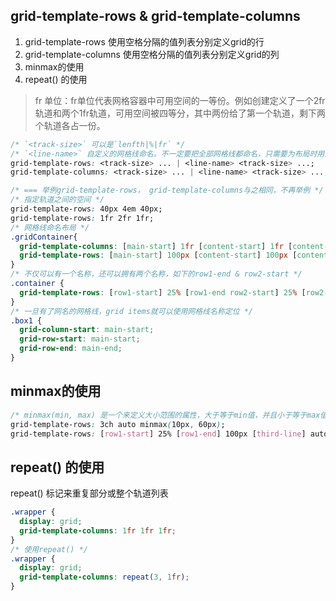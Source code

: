
## grid-template-rows & grid-template-columns
1. grid-template-rows 使用空格分隔的值列表分别定义grid的行
2. grid-template-columns 使用空格分隔的值列表分别定义grid的列
3. minmax的使用
4. repeat() 的使用

> fr 单位：fr单位代表网格容器中可用空间的一等份。例如创建定义了一个2fr轨道和两个1fr轨道，可用空间被四等分，其中两份给了第一个轨道，剩下两个轨道各占一份。

```css
/* `<track-size>` 可以是`lenfth|%|fr` */
/* `<line-name>` 自定义的网格线命名。不一定要把全部网格线都命名，只需要为布局时用到的关键线命名即可 */
grid-template-rows: <track-size> ... | <line-name> <track-size> ...;
grid-template-columns: <track-size> ... | <line-name> <track-size> ...;

/* === 举例grid-template-rows， grid-template-columns与之相同，不再举例 */
/* 指定轨道之间的空间 */
grid-template-rows: 40px 4em 40px;
grid-template-rows: 1fr 2fr 1fr;
/* 网格线命名布局 */
.gridContainer{
  grid-template-columns: [main-start] 1fr [content-start] 1fr [content-end] 1fr [main-end];
  grid-template-rows: [main-start] 100px [content-start] 100px [content-end] 100px [main-end];
}
/* 不仅可以有一个名称，还可以拥有两个名称，如下的row1-end & row2-start */
.container {
  grid-template-rows: [row1-start] 25% [row1-end row2-start] 25% [row2-end];
}
/* 一旦有了网名的网格线，grid items就可以使用网格线名称定位 */
.box1 {
  grid-column-start: main-start;
  grid-row-start: main-start;
  grid-row-end: main-end;
}
```

## minmax的使用
```css
/* minmax(min, max) 是一个来定义大小范围的属性，大于等于min值，并且小于等于max值*/
grid-template-rows: 3ch auto minmax(10px, 60px);
grid-template-rows: [row1-start] 25% [row1-end] 100px [third-line] auto [last-line];
```

## repeat() 的使用
repeat() 标记来重复部分或整个轨道列表
```css
.wrapper {
  display: grid;
  grid-template-columns: 1fr 1fr 1fr;
}
/* 使用repeat() */
.wrapper {
  display: grid;
  grid-template-columns: repeat(3, 1fr);
}
```